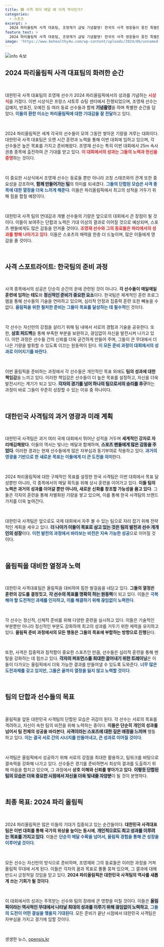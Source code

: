 ```yaml
---
title: 韓 사격 최다 메달 왜 이게 역사인가?
categories:
  - 스포츠
excerpt: >
  2024 파리올림픽 사격 대표팀, 조영재가 금빛 기념촬영! 한국의 사격 영웅들이 뭉친 특별한 순간을 놓치지 마세요!
feature_text: >
  2024 파리올림픽 사격 대표팀, 조영재가 금빛 기념촬영! 한국의 사격 영웅들이 뭉친 특별한 순간을 놓치지 마세요!
image: 'https://www.behealthy4u.com/wp-content/uploads/2024/06/unnamed-file.png'
---
```


<p><img src="https://www.behealthy4u.com/wp-content/uploads/2024/06/unnamed-file.png" alt="info 속보" /></p>

<h2 data-ke-size="size26">2024 파리올림픽 사격 대표팀의 화려한 순간</h2>

<p data-ke-size="size16">&nbsp;</p>

<p>대한민국 사격 대표팀의 조영재 선수가 2024 파리올림픽에서의 성과를 기념하는 <b><span style="color: #ee2323;">시상식</span></b>을 가졌다. 이번 시상식은 프랑스 샤토루 슈팅 센터에서 진행되었으며, 조영재 선수는 김예지, 반효진, 오예진 등 여러 동료 선수들과 함께 <b><span style="background-color: #21538527;">기념촬영</span></b>을 하며 특별한 순간을 담았다. <b><span style="color: #1a5490;">이들의 환한 미소는 파리올림픽에 대한 기대감을 잘 전달</span></b>하고 있다.</p>

<p data-ke-size="size16">&nbsp;</p>

<p>2024 파리올림픽은 세계 각국의 선수들이 모여 그동안 쌓아온 기량을 겨루는 대회이다. 대한민국 사격 대표팀은 오랜 시간 훈련과 노력을 통해 이번 대회에 임하고 있으며, 각 선수들은 높은 목표를 가지고 준비해왔다. 조영재 선수는 특히 이번 대회에서 25m 속사권총 종목에 출전하여 큰 기대를 받고 있다. <b><span style="color: #ee2323;">이 대회에서의 성과는 그들의 노력과 헌신을 증명</span></b>하는 것이다.</p>

<p data-ke-size="size16">&nbsp;</p>

<p>이 중요한 시상식에서 조영재 선수는 동료들 뿐만 아니라 코칭 스태프와의 관계 또한 중요성을 강조하며, <b><span style="background-color: #21538527;">함께 만들어가는 팀</span></b>의 의미를 되새겼다. <b><span style="color: #1a5490;">그들의 단합된 모습은 사격 종목에 대한 열정을 더욱 느끼게 해준다</span></b>. 이들은 파리올림픽에서 최고의 성적을 거두기 위해 힘을 합칠 예정이다.</p>

<p data-ke-size="size16">&nbsp;</p>

<p>대한민국 사격 팀의 연대감과 개별 선수들의 기량은 앞으로의 대회에서 큰 장점이 될 것이다. 이들이 보여주는 단합과 노력은 기대 이상의 결과로 이어질 것으로 예상되며, 스포츠 팬들에게도 많은 감동을 안겨줄 것이다. <b><span style="color: #ee2323;">조영재 선수와 그의 동료들은 파리에서의 성과를 향해 나아가고 있다</span></b>. 이들은 스포츠의 매력을 한층 더 드높이며, 많은 이들에게 영감을 줄 것이다.</p>

<p data-ke-size="size16">&nbsp;</p>

<h2 data-ke-size="size26">사격 스포트라이트: 한국팀의 준비 과정</h2>

<p data-ke-size="size16">&nbsp;</p>

<p>사격 종목에서의 성공은 단순히 순간의 운에 관련된 것이 아니다. <b><span style="ee2323;">각 선수들이 매일매일 훈련에 임하는 태도</span></b>와 <b><span style="background-color: #21538527;">정신적인 준비가 중요한 요소</span></b>이다. 한국팀은 체계적인 훈련 프로그램을 통해 선수들의 기술을 연마하고 있으며, 심리적 안정과 집중력 훈련 또한 빼놓을 수 없다. <b><span style="color: #1a5490;">올림픽을 위한 철저한 준비는 그들이 목표를 달성하는 데 필수적</span></b>인 것이다.</p>

<p data-ke-size="size16">&nbsp;</p>

<p>각 선수는 자신만의 강점을 살리기 위해 팀 내에서 서로의 경험과 기술을 공유한다. 또한, <b><span style="background-color: #21538527;">상호 피드백</span></b>을 통해 부족한 부분을 보완하고, 끊임없이 자신을 발전시켜 나가고 있다. 이런 과정은 선수들 간의 신뢰를 더욱 굳건하게 만들어 주며, 그들이 큰 무대에서 더 나은 기량을 발휘할 수 있도록 이끄는 원동력이 된다. <b><span style="color: #1a5490;">이 모든 준비 과정이 대회에서의 성과로 이어지기를 바란다</span></b>.</p>

<p data-ke-size="size16">&nbsp;</p>

<p>이번 올림픽을 준비하는 과정에서 각 선수들은 개인적인 목표 외에도 <b><span style="ee2323;">팀의 성과에 대한 책임감</span></b>을 느끼고 있다. 이러한 책임감은 선수들이 더 높은 목표를 설정하고, 자신을 더욱 발전시키는 계기가 되고 있다. <b><span style="background-color: #21538527;">각자의 경기를 넘어 하나의 팀으로서의 승리를 추구</span></b>하는 과정이 바로 그들이 꾸준히 성장할 수 있는 이유 중 하나이다. </p>

<p data-ke-size="size16">&nbsp;</p>

<h2 data-ke-size="size26">대한민국 사격팀의 과거 영광과 미래 계획</h2>

<p data-ke-size="size16">&nbsp;</p>

<p>대한민국 사격팀은 과거 여러 국제 대회에서 뛰어난 성적을 거두며 <b><span style="ee2323;">세계적인 강자로 자리매김해왔다</span></b>. 이들의 역사는 빛나는 메달과 함께하며, <b><span style="background-color: #21538527;">스포츠 팬들에게 많은 감동을 주었다</span></b>. 이러한 경과는 현재 선수들에게 많은 자부심과 동기부여로 작용하고 있다. <b><span style="color: #1a5490;">과거의 영광을 기반으로 한 새로운 목표는 이들에게 더 큰 도전을 의미</span></b>한다.</p>

<p data-ke-size="size16">&nbsp;</p>

<p>2024 파리올림픽에 대한 구체적인 목표를 설정한 한국 사격팀은 이번 대회에서 목표 달성뿐만 아니라, 각 종목에서의 메달 획득을 위해 상시 훈련을 이어가고 있다. <b><span style="ee2323;">이들 팀의 노력은 과거의 성과를 이어갈 뿐만 아니라, 새로운 신화를 창조할 가능성을 품고 있다</span></b>. 그들은 각자의 훈련을 통해 차별화된 기량을 쌓고 있으며, 이를 통해 한국 사격팀의 브랜드 가치를 더욱 높여간다.</p>

<p data-ke-size="size16">&nbsp;</p>

<p>대한민국 사격팀은 앞으로도 국제 대회에서 자주 볼 수 있는 팀으로 자리 잡기 위해 전략적인 계획을 세우고 있다. <b><span style="background-color: #21538527;">더 나아가 이들이 목표로 삼고 있는 것은 팀의 발전과 선수 개개인의 성장</span></b>이다. <b><span style="color: #1a5490;">이런 발전의 과정에서 바라보는 비전은 지속 가능한 성공</span></b>으로 이어질 것이다.</p>

<p data-ke-size="size16">&nbsp;</p>

<h2 data-ke-size="size26">올림픽을 대비한 열정과 노력</h2>

<p data-ke-size="size16">&nbsp;</p>

<p>대한민국 사격대표팀은 올림픽을 대비하여 힘찬 발걸음을 내딛고 있다. <b><span style="ee2323;">그들의 열정은 훈련의 강도를 결정짓고</span></b>, <b><span style="background-color: #21538527;">각 선수의 목표를 명확히 하는 원동력</span></b>이 되고 있다. 이들은 <b><span style="color: #1a5490;">극복해야 할 도전적인 과제를 인지하고, 이를 해결하기 위해 끊임없이 노력한다</span></b>.</p>

<p data-ke-size="size16">&nbsp;</p>

<p>각 선수는 정신적, 신체적 준비를 위해 다양한 훈련을 실시하고 있다. 이들은 기술적인 부분뿐만 아니라 정신적인 부분도 강화하여 최고의 성과를 거두기 위한 체력을 유지하고 있다. <b><span style="ee2323;">올림픽 준비 과정에서의 모든 행동은 그들의 목표에 부합하는 방향으로 진행</span></b>된다.</p>

<p data-ke-size="size16">&nbsp;</p>

<p>또한, 사격은 집중력과 침착함이 중요한 스포츠인 만큼, 선수들은 심리적 훈련을 통해 멘탈을 강화하는 데 힘쓰고 있다. <b><span style="background-color: #21538527;">각자의 퍼포먼스를 최대한 끌어내기 위한 트레이닝</span></b>은 이들이 다가오는 올림픽에서 더욱 가능한 결과를 만들어낼 수 있도록 도와준다. <b><span style="color: #1a5490;">너무 많은 도전과제를 갖고 있지만, 그들은 끝까지 열정을 잃지 않고 노력할 것이다</span></b>.</p>

<p data-ke-size="size16">&nbsp;</p>

<h2 data-ke-size="size26">팀의 단합과 선수들의 목표</h2>

<p data-ke-size="size16">&nbsp;</p>

<p>올림픽을 앞둔 대한민국 사격팀의 단합된 모습은 귀감이 된다. 각 선수는 서로의 목표를 격려하고, 자신이 속한 팀의 비전을 위해 노력하는 중이다. <b><span style="ee2323;">이들은 단순히 개인의 성과를 넘어서 팀 전체의 성공을 바라본다</span></b>, <b><span style="background-color: #21538527;">사격이라는 스포츠에 대한 깊은 애정을 느끼며</span></b> 행동하고 있다. <b><span style="color: #1a5490;">이는 결국 서로 간의 시너지를 만들어내고, 큰 성과로 이어질 것이다</span></b>.</p>

<p data-ke-size="size16">&nbsp;</p>

<p>사격팀은 올림픽에서 성공하기 위해 서로의 강점을 최대한 활용하고, 팀워크를 바탕으로 결속력을 강화해 나가고 있다. 선수들은 경기를 준비하면서 최상의 결과를 도출하기 위해 마음을 합치고 있으며, 그 과정에서 <b><span style="ee2323;">상호 이해와 신뢰를 쌓아가고 있다</span></b>. <b><span style="background-color: #21538527;">이렇듯 단합된 팀의 모습은 더욱 중요한 시점에서 자신을 더욱 빛내줄 자양분</span></b>이 될 것이 분명하다. </p>

<p data-ke-size="size16">&nbsp;</p>

<h2 data-ke-size="size26">최종 목표: 2024 파리 올림픽</h2>

<p data-ke-size="size16">&nbsp;</p>

<p>2024 파리올림픽은 많은 이들의 기대가 집중되고 있는 순간들이다. <b><span style="ee2323;">대한민국 사격대표팀은 이번 대회를 통해 국가의 위상을 높이는 동시에</span></b>, <b><span style="background-color: #21538527;">개인적으로도 최고 성과를 이루려는 목표를 가지고 있다</span></b>. 이들은 <b><span style="color: #1a5490;">단순히 메달 수확을 넘어서, 올림픽 경험을 통해 큰 성장을 이루어낼 것이다</span></b>.</p>

<p data-ke-size="size16">&nbsp;</p>

<p>모든 선수는 자신만의 방식으로 준비하며, 조영재와 그의 동료들은 이러한 과정을 거쳐 올림픽 무대에 서게 된다. 이들은 각자의 꿈과 목표로 똘똘 뭉쳐 있으며, 그 결과에 대해 반드시 긍정적일 것임을 믿고 있다. <b><span style="ee2323;">2024 파리올림픽은 대한민국 사격팀의 역사를 새롭게 쓰는 기회가 될 것이다</span></b>.</p>

<p data-ke-size="size16">&nbsp;</p>

<p>이 대회에서의 성과는 주목받는 선수와 팀의 장래에 큰 영향을 미칠 것이다. 이들은 <b><span style="background-color: #21538527;">올림픽이라는 역사적인 무대에서 나타날 최대의 성과를 이루기 위해 끊임없이 노력하고</span></b>, <b><span style="color: #1a5490;">그들의 도전이 어떤 결실을 맺을지 기대된다</span></b>. 모든 준비가 끝난 시점에서 대한민국 사격팀은 자부심을 가지고 경기에 임할 것이다.</p>

<p data-ke-size="size16">&nbsp;</p>
생생한 뉴스, <a href="https://opensis.kr" rel="dofollow">opensis.kr</a>


